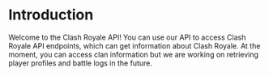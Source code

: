 # Introduction

Welcome to the Clash Royale API! You can use our API to access Clash Royale API endpoints, which can get information about Clash Royale. At the moment, you can access clan information but we are working on retrieving player profiles and battle logs in the future.

